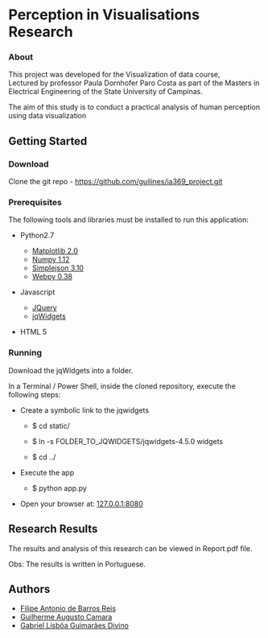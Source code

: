 # Perception in Visualisations Research

### About
This project was developed for the Visualization of data course,  
Lectured by professor Paula Dornhofer Paro Costa as part of the 
Masters in Electrical Engineering of the State University of Campinas.


The aim of this study is to conduct a practical analysis 
of human perception using data visualization

## Getting Started

### Download
Clone the git repo - https://github.com/guilines/ia369_project.git

### Prerequisites
The following tools and libraries must be installed to run this application:

* Python2.7
    * [Matplotlib 2.0](https://matplotlib.org)
    * [Numpy 1.12](http://www.numpy.org)
    * [Simplejson 3.10](https://pypi.python.org/pypi/simplejson/)
    * [Webpy 0.38](http://webpy.org)
    
* Javascript
    * [JQuery](https://jquery.com)
    * [jqWidgets](http://www.jqwidgets.com)

* HTML 5

### Running
Download the jqWidgets into a folder. 

In a Terminal / Power Shell, inside the cloned repository, execute the following steps:
* Create a symbolic link to the jqwidgets
    * $ cd static/

    * $ ln -s FOLDER_TO_JQWIDGETS/jqwidgets-4.5.0 widgets

    * $ cd ../
* Execute the app
    * $ python app.py

* Open your browser at: [127.0.0.1:8080](127.0.0.1:8080)


## Research Results
The results and analysis of this research can be viewed in Report.pdf file.

Obs: The results is written in Portuguese.

## Authors
* [Filipe Antonio de Barros Reis](https://github.com/fireis)
* [Guilherme Augusto Camara](https://github.com/guilines)
* [Gabriel Lisbôa Guimarães Divino](https://github.com/isaacmaster)